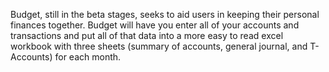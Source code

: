 Budget, still in the beta stages, seeks to aid users in keeping their personal finances together. Budget will have you enter all of your accounts and transactions and put all of that data into a more easy to read excel workbook with three sheets (summary of accounts, general journal, and T-Accounts) for each month. 
